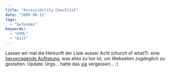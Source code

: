 ```yaml
---
title: "Accessibility Checklist"
date: "2008-06-11"
tags:
  - "Gefunden"
keywords:
  - "HTML"
  - "A11Y"
---
```


Lassen wir mal die Herkunft der Liste ausser Acht (church of what?): eine [hervorragende Auflistung](http://northtemple.com/1608), was alles zu tun ist, um Webseiten _zugänglich_ zu gestalten. Update: Urgs… hatte das [via](http://www.peterkroener.de/links-2/) vergessen… :(
